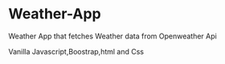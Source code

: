 # Weather-App
<p>Weather App that fetches Weather data from Openweather Api</p>
<p>Vanilla Javascript,Boostrap,html and Css</p>